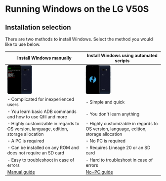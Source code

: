 # Running Windows on the LG V50S

## Installation selection
There are two methods to install Windows. Select the method you would like to use below.

| **Install Windows manually** | **Install Windows using automated scripts** 
|------------------------------------------------------------------------------------------------------------------------|-------------------------------------------------------------------------------------------------------------------
| <a href="1-partition.md"><img src="https://github.com/n00b69/woa-mh2lm5g/blob/main/guide/zmanual.png" width="80"></a> | <a href="nopc.md"><img src="https://github.com/n00b69/woa-mh2lm5g/blob/main/guide/znopc.png" width="80"></a>
| - Complicated for inexperienced users | - Simple and quick
| - You learn basic ADB commands and how to use Qfil and more | - You don't learn anything
| - Highly customizable in regards to OS version, language, edition, storage allocation | - Highly customizable in regards to OS version, language, edition, storage allocation
| - A PC is required | - No PC is required
| - Can be installed on any ROM and does not require an SD card | - Requires Lineage 20 or an SD card
| - Easy to troubleshoot in case of errors | - Hard to troubleshoot in case of errors
| [Manual guide](1-partition.md) | [No-PC guide](nopc.md)













